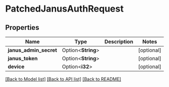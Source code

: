 # PatchedJanusAuthRequest

## Properties

Name | Type | Description | Notes
------------ | ------------- | ------------- | -------------
**janus_admin_secret** | Option<**String**> |  | [optional]
**janus_token** | Option<**String**> |  | [optional]
**device** | Option<**i32**> |  | [optional]

[[Back to Model list]](../README.md#documentation-for-models) [[Back to API list]](../README.md#documentation-for-api-endpoints) [[Back to README]](../README.md)


